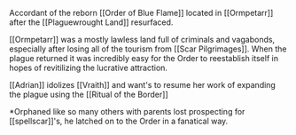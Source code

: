 Accordant of the reborn [[Order of Blue Flame]] located in [[Ormpetarr]] after the [[Plaguewrought Land]] resurfaced.

[[Ormpetarr]] was a mostly lawless land full of criminals and vagabonds, especially after losing all of the tourism from [[Scar Pilgrimages]]. When the plague returned it was incredibly easy for the Order to reestablish itself in hopes of revitilizing the lucrative attraction.

[[Adrian]] idolizes [[Vraith]] and want's to resume her work of expanding the plague using the [[Ritual of the Border]]

*Orphaned like so many others with parents lost prospecting for [[spellscar]]'s, he latched on to the Order in a fanatical way.
